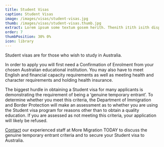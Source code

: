 ```yaml
---
title: Student Visas
caption: Student Visas
image: /images/visas/student-visas.jpg
thumb: /images/visas/student-visas.thumb.jpg
extract: Lorem ipsum some textum gosem herith. Thenith itith isith displayeth henceforeth
order: 7
thumbPosition: 30% 0%
icon: library
---
```

Student visas are for those who wish to study in Australia.

In order to apply you will first need a Confirmation of Enrolment from your chosen Australian educational institution. You may also have to meet English and financial capacity requirements as well as meeting health and character requirements and holding health insurance.

The biggest hurdle in obtaining a Student visa for many applicants is demonstrating the requirement of being a ‘genuine temporary entrant’. To determine whether you meet this criteria, the Department of Immigration and Border Protection will make an assessment as to whether you are using the Student visa program for reasons other than to obtain a quality education. If you are assessed as not meeting this criteria, your application will likely be refused.

[Contact](/contact) our experienced staff at More Migration TODAY to discuss the genuine temporary entrant criteria and to secure your Student visa to Australia.